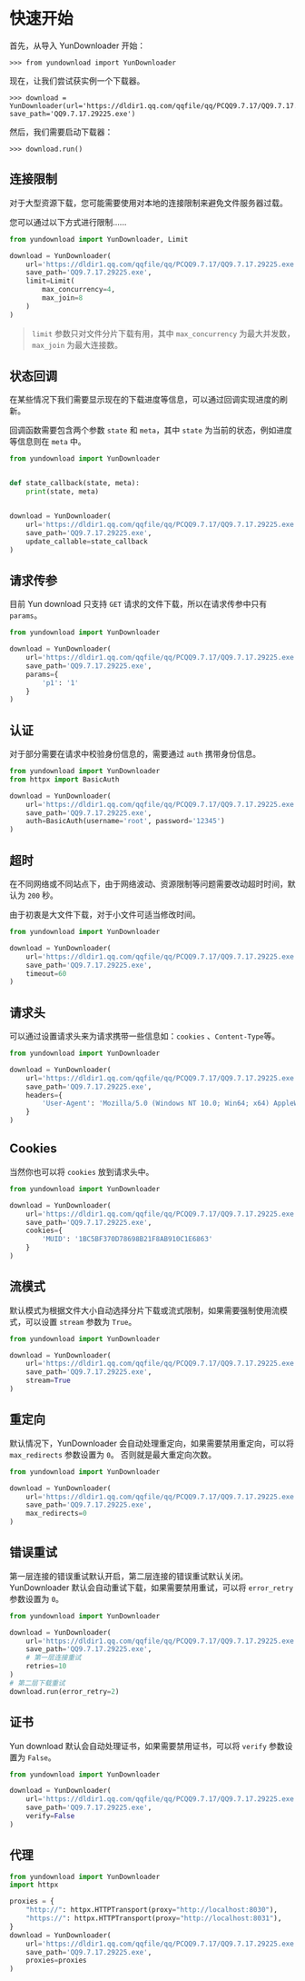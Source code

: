 # 快速开始

首先，从导入 YunDownloader 开始：

```
>>> from yundownload import YunDownloader
```

现在，让我们尝试获实例一个下载器。

```
>>> download = YunDownloader(url='https://dldir1.qq.com/qqfile/qq/PCQQ9.7.17/QQ9.7.17.29225.exe', save_path='QQ9.7.17.29225.exe')
```

然后，我们需要启动下载器：

```
>>> download.run()
```

## 连接限制

对于大型资源下载，您可能需要使用对本地的连接限制来避免文件服务器过载。

您可以通过以下方式进行限制......

```python
from yundownload import YunDownloader, Limit

download = YunDownloader(
    url='https://dldir1.qq.com/qqfile/qq/PCQQ9.7.17/QQ9.7.17.29225.exe',
    save_path='QQ9.7.17.29225.exe',
    limit=Limit(
        max_concurrency=4,
        max_join=8
    )
)
```

> `limit` 参数只对文件分片下载有用，其中 `max_concurrency` 为最大并发数，`max_join` 为最大连接数。

## 状态回调

在某些情况下我们需要显示现在的下载进度等信息，可以通过回调实现进度的刷新。

回调函数需要包含两个参数 `state` 和  `meta`，其中 `state` 为当前的状态，例如进度等信息则在 `meta` 中。

```python
from yundownload import YunDownloader


def state_callback(state, meta):
    print(state, meta)


download = YunDownloader(
    url='https://dldir1.qq.com/qqfile/qq/PCQQ9.7.17/QQ9.7.17.29225.exe',
    save_path='QQ9.7.17.29225.exe',
    update_callable=state_callback
)
```

## 请求传参

目前 Yun download 只支持 `GET` 请求的文件下载，所以在请求传参中只有 `params`。

```python
from yundownload import YunDownloader

download = YunDownloader(
    url='https://dldir1.qq.com/qqfile/qq/PCQQ9.7.17/QQ9.7.17.29225.exe',
    save_path='QQ9.7.17.29225.exe',
    params={
        'p1': '1'
    }
)
```

## 认证

对于部分需要在请求中校验身份信息的，需要通过 `auth` 携带身份信息。

```python
from yundownload import YunDownloader
from httpx import BasicAuth

download = YunDownloader(
    url='https://dldir1.qq.com/qqfile/qq/PCQQ9.7.17/QQ9.7.17.29225.exe',
    save_path='QQ9.7.17.29225.exe',
    auth=BasicAuth(username='root', password='12345')
)
```

## 超时

在不同网络或不同站点下，由于网络波动、资源限制等问题需要改动超时时间，默认为 `200` 秒。

由于初衷是大文件下载，对于小文件可适当修改时间。

```python
from yundownload import YunDownloader

download = YunDownloader(
    url='https://dldir1.qq.com/qqfile/qq/PCQQ9.7.17/QQ9.7.17.29225.exe',
    save_path='QQ9.7.17.29225.exe',
    timeout=60
)
```

## 请求头

可以通过设置请求头来为请求携带一些信息如：`cookies` 、`Content-Type`等。

```python
from yundownload import YunDownloader

download = YunDownloader(
    url='https://dldir1.qq.com/qqfile/qq/PCQQ9.7.17/QQ9.7.17.29225.exe',
    save_path='QQ9.7.17.29225.exe',
    headers={
        'User-Agent': 'Mozilla/5.0 (Windows NT 10.0; Win64; x64) AppleWebKit/537.36 (KHTML, like Gecko) Chrome/126.0.0.0 Safari/537.36'
    }
)
```

## Cookies

当然你也可以将 `cookies` 放到请求头中。

```python
from yundownload import YunDownloader

download = YunDownloader(
    url='https://dldir1.qq.com/qqfile/qq/PCQQ9.7.17/QQ9.7.17.29225.exe',
    save_path='QQ9.7.17.29225.exe',
    cookies={
        'MUID': '1BC5BF370D78698B21F8AB910C1E6863'
    }
)
```

## 流模式

默认模式为根据文件大小自动选择分片下载或流式限制，如果需要强制使用流模式，可以设置 `stream` 参数为 `True`。

```python
from yundownload import YunDownloader

download = YunDownloader(
    url='https://dldir1.qq.com/qqfile/qq/PCQQ9.7.17/QQ9.7.17.29225.exe',
    save_path='QQ9.7.17.29225.exe',
    stream=True
)
```

## 重定向

默认情况下，YunDownloader 会自动处理重定向，如果需要禁用重定向，可以将 `max_redirects` 参数设置为 `0`。
否则就是最大重定向次数。

```python
from yundownload import YunDownloader

download = YunDownloader(
    url='https://dldir1.qq.com/qqfile/qq/PCQQ9.7.17/QQ9.7.17.29225.exe',
    save_path='QQ9.7.17.29225.exe',
    max_redirects=0
)
```

## 错误重试

第一层连接的错误重试默认开启，第二层连接的错误重试默认关闭。
YunDownloader 默认会自动重试下载，如果需要禁用重试，可以将 `error_retry` 参数设置为 `0`。

```python
from yundownload import YunDownloader

download = YunDownloader(
    url='https://dldir1.qq.com/qqfile/qq/PCQQ9.7.17/QQ9.7.17.29225.exe',
    save_path='QQ9.7.17.29225.exe',
    # 第一层连接重试
    retries=10
)
# 第二层下载重试
download.run(error_retry=2)

```

## 证书

Yun download 默认会自动处理证书，如果需要禁用证书，可以将 `verify` 参数设置为 `False`。

```python
from yundownload import YunDownloader

download = YunDownloader(
    url='https://dldir1.qq.com/qqfile/qq/PCQQ9.7.17/QQ9.7.17.29225.exe',
    save_path='QQ9.7.17.29225.exe',
    verify=False
)
```

## 代理
```python
from yundownload import YunDownloader
import httpx

proxies = {
    "http://": httpx.HTTPTransport(proxy="http://localhost:8030"),
    "https://": httpx.HTTPTransport(proxy="http://localhost:8031"),
}
download = YunDownloader(
    url='https://dldir1.qq.com/qqfile/qq/PCQQ9.7.17/QQ9.7.17.29225.exe',
    save_path='QQ9.7.17.29225.exe',
    proxies=proxies
)
```